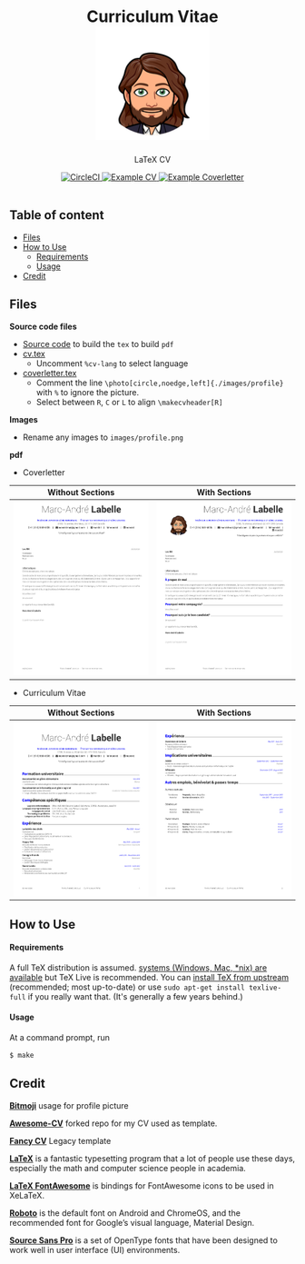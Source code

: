 <h1 align="center">
  Curriculum Vitae
  <br />
  <a href="https://github.com/marcandrelabelle2/Awesome-CV" title="AwesomeCV Documentation">
    <img alt="AwesomeCV" src="https://github.com/marcandrelabelle2/Awesome-CV/blob/master/images/profiles/profile04.png" width="200px" height="200px" />
  </a>
</h1>

<p align="center">
  LaTeX CV
</p>

<div align="center">
  <a href="https://circleci.com/gh/marcandrelabelle2/Awesome-CV/">
    <img alt="CircleCI" src="https://circleci.com/gh/marcandrelabelle2/Awesome-CV/tree/master.svg?style=shield" >
  </a>
  <a href="https://raw.githubusercontent.com/marcandrelabelle2/Awesome-CV/master/pdf/cv.pdf">
    <img alt="Example CV" src="https://img.shields.io/badge/cv-pdf-green.svg" />
  </a>
  <a href="https://raw.githubusercontent.com/marcandrelabelle2/Awesome-CV/master/pdf/coverletter.pdf">
    <img alt="Example Coverletter" src="https://img.shields.io/badge/coverletter-pdf-green.svg" />
  </a>
</div>

<br />

## Table of content

* [Files](#files)
* [How to Use](#how-to-use)
  * [Requirements](#requirements)
  * [Usage](#usage)
* [Credit](#credit)

## Files

**Source code files**
- [Source code](texfiles) to build the `tex` to build `pdf`
- [cv.tex](texfiles/cv.tex)
  - Uncomment `%cv-lang` to select language
- [coverletter.tex](texfiles/cv.tex)
  - Comment the line `\photo[circle,noedge,left]{./images/profile}`
    with `%` to ignore the picture.
  - Select between `R`, `C` or `L` to align `\makecvheader[R]`

**Images**
- Rename any images to `images/profile.png`

**pdf**

- Coverletter

| Without Sections | With Sections |
|:---:|:---:|
| [![Cover Letter(Traditional)](https://raw.githubusercontent.com/marcandrelabelle2/Awesome-CV/master/images/coverletter-0.png)](https://raw.githubusercontent.com/marcandrelabelle2/Awesome-CV/master/images/coverletter.pdf)  | [![Cover Letter(Awesome)](https://raw.githubusercontent.com/marcandrelabelle2/Awesome-CV/master/images/coverletter-1.png)](https://raw.githubusercontent.com/marcandrelabelle2/Awesome-CV/master/images/coverletter.pdf) |

- Curriculum Vitae

| Without Sections | With Sections |
|:---:|:---:|
| [![Cover Letter(Traditional)](https://raw.githubusercontent.com/marcandrelabelle2/Awesome-CV/master/images/cv-p1.png)](https://raw.githubusercontent.com/marcandrelabelle2/Awesome-CV/master/images/cv-p1.pdf)  | [![Cover Letter(Awesome)](https://raw.githubusercontent.com/marcandrelabelle2/Awesome-CV/master/images/cv-p2.png)](https://raw.githubusercontent.com/marcandrelabelle2/Awesome-CV/master/images/cv-p2.pdf) |

## How to Use

#### Requirements

A full TeX distribution is assumed.
[systems (Windows, Mac, \*nix) are available](
http://tex.stackexchange.com/q/55437)
but TeX Live is recommended.
You can [install TeX from upstream](http://tex.stackexchange.com/q/1092)
(recommended; most up-to-date)
or use `sudo apt-get install texlive-full` if you really want that.
(It's generally a few years behind.)

#### Usage

At a command prompt, run

```bash
$ make
```

## Credit

[**Bitmoji**](https://www.bitmoji.com/) usage for profile picture

[**Awesome-CV**](https://github.com/posquit0/Awesome-CV) forked repo for my CV
used as template.

[**Fancy CV**](https://www.sharelatex.com/templates/cv-or-resume/fancy-cv)
Legacy template

[**LaTeX**](http://www.latex-project.org) is a fantastic typesetting program
that a lot of people use these days,
especially the math and computer science people in academia.

[**LaTeX FontAwesome**](https://github.com/furl/latex-fontawesome) is bindings for FontAwesome icons to be used in XeLaTeX.

[**Roboto**](https://github.com/google/roboto) is the default font on Android and ChromeOS, and the recommended font for Google’s visual language, Material Design.

[**Source Sans Pro**](https://github.com/adobe-fonts/source-sans-pro) is a set of OpenType fonts that have been designed to work well in user interface (UI) environments.

